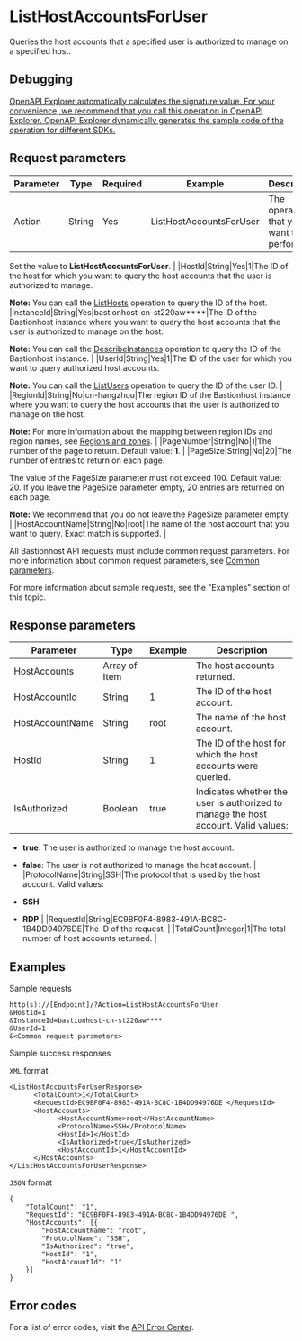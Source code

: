 # ListHostAccountsForUser

Queries the host accounts that a specified user is authorized to manage on a specified host.

## Debugging

[OpenAPI Explorer automatically calculates the signature value. For your convenience, we recommend that you call this operation in OpenAPI Explorer. OpenAPI Explorer dynamically generates the sample code of the operation for different SDKs.](https://api.aliyun.com/#product=Yundun-bastionhost&api=ListHostAccountsForUser&type=RPC&version=2019-12-09)

## Request parameters

|Parameter|Type|Required|Example|Description|
|---------|----|--------|-------|-----------|
|Action|String|Yes|ListHostAccountsForUser|The operation that you want to perform.

 Set the value to **ListHostAccountsForUser**. |
|HostId|String|Yes|1|The ID of the host for which you want to query the host accounts that the user is authorized to manage.

 **Note:** You can call the [ListHosts](~~200665~~) operation to query the ID of the host. |
|InstanceId|String|Yes|bastionhost-cn-st220aw\*\*\*\*|The ID of the Bastionhost instance where you want to query the host accounts that the user is authorized to manage on the host.

 **Note:** You can call the [DescribeInstances](~~153281~~) operation to query the ID of the Bastionhost instance. |
|UserId|String|Yes|1|The ID of the user for which you want to query authorized host accounts.

 **Note:** You can call the [ListUsers](~~204522~~) operation to query the ID of the user ID. |
|RegionId|String|No|cn-hangzhou|The region ID of the Bastionhost instance where you want to query the host accounts that the user is authorized to manage on the host.

 **Note:** For more information about the mapping between region IDs and region names, see [Regions and zones](~~40654~~). |
|PageNumber|String|No|1|The number of the page to return. Default value: **1**. |
|PageSize|String|No|20|The number of entries to return on each page.

 The value of the PageSize parameter must not exceed 100. Default value: 20. If you leave the PageSize parameter empty, 20 entries are returned on each page.

 **Note:** We recommend that you do not leave the PageSize parameter empty. |
|HostAccountName|String|No|root|The name of the host account that you want to query. Exact match is supported. |

All Bastionhost API requests must include common request parameters. For more information about common request parameters, see [Common parameters](~~148139~~).

For more information about sample requests, see the "Examples" section of this topic.

## Response parameters

|Parameter|Type|Example|Description|
|---------|----|-------|-----------|
|HostAccounts|Array of Item| |The host accounts returned. |
|HostAccountId|String|1|The ID of the host account. |
|HostAccountName|String|root|The name of the host account. |
|HostId|String|1|The ID of the host for which the host accounts were queried. |
|IsAuthorized|Boolean|true|Indicates whether the user is authorized to manage the host account. Valid values:

 -   **true**: The user is authorized to manage the host account.
-   **false**: The user is not authorized to manage the host account. |
|ProtocolName|String|SSH|The protocol that is used by the host account. Valid values:

 -   **SSH**
-   **RDP** |
|RequestId|String|EC9BF0F4-8983-491A-BC8C-1B4DD94976DE|The ID of the request. |
|TotalCount|Integer|1|The total number of host accounts returned. |

## Examples

Sample requests

```
http(s)://[Endpoint]/?Action=ListHostAccountsForUser
&HostId=1
&InstanceId=bastionhost-cn-st220aw****
&UserId=1
&<Common request parameters>
```

Sample success responses

`XML` format

```
<ListHostAccountsForUserResponse>
      <TotalCount>1</TotalCount>
      <RequestId>EC9BF0F4-8983-491A-BC8C-1B4DD94976DE </RequestId>
      <HostAccounts>
            <HostAccountName>root</HostAccountName>
            <ProtocolName>SSH</ProtocolName>
            <HostId>1</HostId>
            <IsAuthorized>true</IsAuthorized>
            <HostAccountId>1</HostAccountId>
      </HostAccounts>
</ListHostAccountsForUserResponse>
```

`JSON` format

```
{
	"TotalCount": "1",
	"RequestId": "EC9BF0F4-8983-491A-BC8C-1B4DD94976DE ",
	"HostAccounts": [{
		"HostAccountName": "root",
		"ProtocolName": "SSH",
		"IsAuthorized": "true",
		"HostId": "1",
		"HostAccountId": "1"
	}]
}
```

## Error codes

For a list of error codes, visit the [API Error Center](https://error-center.alibabacloud.com/status/product/Yundun-bastionhost).

